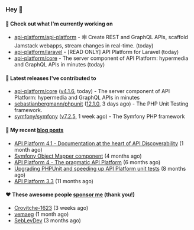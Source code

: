 ### Hey 👋

#### 👷 Check out what I'm currently working on

- [api-platform/api-platform](https://github.com/api-platform/api-platform) - 🕸️ Create REST and GraphQL APIs, scaffold Jamstack webapps, stream changes in real-time. (today)
- [api-platform/laravel](https://github.com/api-platform/laravel) - [READ ONLY] API Platform for Laravel (today)
- [api-platform/core](https://github.com/api-platform/core) - The server component of API Platform: hypermedia and GraphQL APIs in minutes (today)

#### 🔭 Latest releases I've contributed to

- [api-platform/core](https://github.com/api-platform/core) ([v4.1.6](https://github.com/api-platform/core/releases/tag/v4.1.6), today) - The server component of API Platform: hypermedia and GraphQL APIs in minutes
- [sebastianbergmann/phpunit](https://github.com/sebastianbergmann/phpunit) ([12.1.0](https://github.com/sebastianbergmann/phpunit/releases/tag/12.1.0), 3 days ago) - The PHP Unit Testing framework.
- [symfony/symfony](https://github.com/symfony/symfony) ([v7.2.5](https://github.com/symfony/symfony/releases/tag/v7.2.5), 1 week ago) - The Symfony PHP framework

#### 📜 My recent [blog posts](https://soyuka.me)

- [API Platform 4.1 - Documentation at the heart of API Discoverability](https://soyuka.me/api-platform-4-1-documentation-heart-api-discoverability/) (1 month ago)
- [Symfony Object Mapper component](https://soyuka.me/symfony-object-mapper-component/) (4 months ago)
- [API Platform 4 - The pragmatic API Platform](https://soyuka.me/api-platform-4-the-pragmatic-api-platform/) (6 months ago)
- [Upgrading PHPUnit and speeding up API Platform unit tests](https://soyuka.me/upgrading-phpunit-and-speeding-up-api-platform-unit-tests/) (8 months ago)
- [API Platform 3.3](https://soyuka.me/api-platform-3.3/) (11 months ago)

#### ❤️ These awesome people [sponsor me](https://github.com/sponsors/soyuka) (thank you!)

- [Crovitche-1623](https://github.com/Crovitche-1623) (3 weeks ago)
- [vemaeg](https://github.com/vemaeg) (1 month ago)
- [SebLevDev](https://github.com/SebLevDev) (3 months ago)
